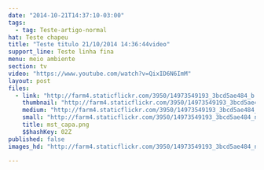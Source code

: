 ```yaml
---
date: "2014-10-21T14:37:10-03:00"
tags:
  - tag: Teste-artigo-normal
hat: Teste chapeu
title: "Teste titulo 21/10/2014 14:36:44video"
support_line: Teste linha fina
menu: meio ambiente
section: tv
video: "https://www.youtube.com/watch?v=QixID6N6ImM"
layout: post
files:
  - link: "http://farm4.staticflickr.com/3950/14973549193_3bcd5ae484_b.jpg"
    thumbnail: "http://farm4.staticflickr.com/3950/14973549193_3bcd5ae484_t.jpg"
    medium: "http://farm4.staticflickr.com/3950/14973549193_3bcd5ae484_z.jpg"
    small: "http://farm4.staticflickr.com/3950/14973549193_3bcd5ae484_n.jpg"
    title: mst_capa.png
    $$hashKey: 02Z
published: false
images_hd: "http://farm4.staticflickr.com/3950/14973549193_3bcd5ae484_n.jpg"

---
```

